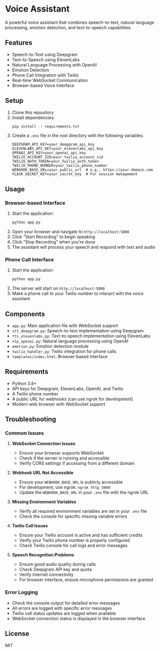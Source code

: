 # Voice Assistant

A powerful voice assistant that combines speech-to-text, natural language processing, emotion detection, and text-to-speech capabilities.

## Features

- Speech-to-Text using Deepgram
- Text-to-Speech using ElevenLabs
- Natural Language Processing with OpenAI
- Emotion Detection
- Phone Call Integration with Twilio
- Real-time WebSocket Communication
- Browser-based Voice Interface

## Setup

1. Clone this repository
2. Install dependencies:
   ```bash
   pip install -r requirements.txt
   ```
3. Create a `.env` file in the root directory with the following variables:
   ```
   DEEPGRAM_API_KEY=your_deepgram_api_key
   ELEVENLABS_API_KEY=your_elevenlabs_api_key
   OPENAI_API_KEY=your_openai_api_key
   TWILIO_ACCOUNT_SID=your_twilio_account_sid
   TWILIO_AUTH_TOKEN=your_twilio_auth_token
   TWILIO_PHONE_NUMBER=your_twilio_phone_number
   WEBHOOK_BASE_URL=your_public_url  # e.g., https://your-domain.com
   FLASK_SECRET_KEY=your_secret_key  # For session management
   ```

## Usage

### Browser-based Interface

1. Start the application:
   ```bash
   python app.py
   ```
2. Open your browser and navigate to `http://localhost:5000`
3. Click "Start Recording" to begin speaking
4. Click "Stop Recording" when you're done
5. The assistant will process your speech and respond with text and audio

### Phone Call Interface

1. Start the application:
   ```bash
   python app.py
   ```
2. The server will start on `http://localhost:5000`
3. Make a phone call to your Twilio number to interact with the voice assistant

## Components

- `app.py`: Main application file with WebSocket support
- `stt_deepgram.py`: Speech-to-text implementation using Deepgram
- `tts_elevenlabs.py`: Text-to-speech implementation using ElevenLabs
- `nlp_openai.py`: Natural language processing using OpenAI
- `emotion.py`: Emotion detection module
- `twilio_handler.py`: Twilio integration for phone calls
- `templates/index.html`: Browser-based interface

## Requirements

- Python 3.8+
- API keys for Deepgram, ElevenLabs, OpenAI, and Twilio
- A Twilio phone number
- A public URL for webhooks (can use ngrok for development)
- Modern web browser with WebSocket support

## Troubleshooting

### Common Issues

1. **WebSocket Connection Issues**
   - Ensure your browser supports WebSocket
   - Check if the server is running and accessible
   - Verify CORS settings if accessing from a different domain

2. **Webhook URL Not Accessible**
   - Ensure your `WEBHOOK_BASE_URL` is publicly accessible
   - For development, use ngrok: `ngrok http 5000`
   - Update the `WEBHOOK_BASE_URL` in your `.env` file with the ngrok URL

3. **Missing Environment Variables**
   - Verify all required environment variables are set in your `.env` file
   - Check the console for specific missing variable errors

4. **Twilio Call Issues**
   - Ensure your Twilio account is active and has sufficient credits
   - Verify your Twilio phone number is properly configured
   - Check Twilio console for call logs and error messages

5. **Speech Recognition Problems**
   - Ensure good audio quality during calls
   - Check Deepgram API key and quota
   - Verify internet connectivity
   - For browser interface, ensure microphone permissions are granted

### Error Logging

- Check the console output for detailed error messages
- All errors are logged with specific error messages
- Twilio call status updates are logged when available
- WebSocket connection status is displayed in the browser interface

## License

MIT
